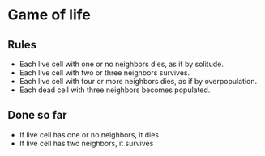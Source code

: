 # Game of life

## Rules

* Each live cell with one or no neighbors dies, as if by solitude.
* Each live cell with two or three neighbors survives.
* Each live cell with four or more neighbors dies, as if by overpopulation.
* Each dead cell with three neighbors becomes populated.

## Done so far

* If live cell has one or no neighbors, it dies
* If live cell has two neighbors, it survives
